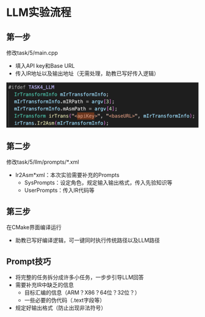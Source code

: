 # LLM实验流程

## 第一步

修改task/5/main.cpp

- 填入API key和Base URL
- 传入IR地址以及输出地址（无需处理，助教已写好传入逻辑）

![image.png](../images/api-key.png)

## 第二步

修改task/5/llm/prompts/*.xml

- Ir2Asm*xml：本次实验需要补充的Prompts
  - SysPrompts：设定角色，规定输入输出格式，传入先验知识等
  - UserPrompts：传入IR代码等

## 第三步

在CMake界面编译运行

- 助教已写好编译逻辑，可一键同时执行传统路径以及LLM路径

## Prompt技巧

- 将完整的任务拆分成许多小任务，一步步引导LLM回答
- 需要补充IR中缺乏的信息
  - 目标汇编的信息（ARM？X86？64位？32位？）
  - 一些必要的伪代码（.text字段等）
- 规定好输出格式（防止出现非法符号）